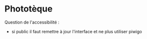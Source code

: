 # Phototèque

Question de l'accessibilité :
 - si public il faut remettre à jour l'interface et ne plus utiliser piwigo
